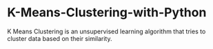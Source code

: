 # K-Means-Clustering-with-Python
K Means Clustering is an unsupervised learning algorithm that tries to cluster data based on their similarity.
